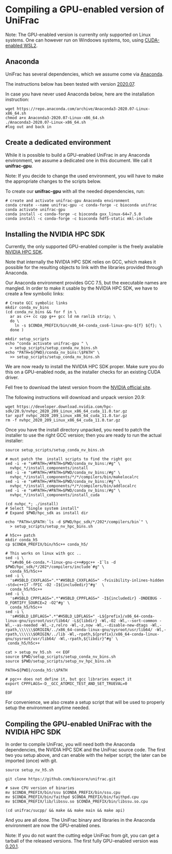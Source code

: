 # Compiling a GPU-enabled version of UniFrac

Note: The GPU-enabled version is currenlty only supported on Linux systems.
One can however run on Windoows systems, too, using [CUDA-enabled WSL2](https://docs.nvidia.com/cuda/wsl-user-guide/index.html).


## Anaconda 

UniFrac has several dependencies, which we assume come via [Anaconda](https://www.anaconda.com/products/individual).

The instructions below has been tested with version [2020.07](https://repo.anaconda.com/archive/Anaconda3-2020.07-Linux-x86_64.sh).

In case you have never used Anaconda below, here are the installation instruction:

```
wget https://repo.anaconda.com/archive/Anaconda3-2020.07-Linux-x86_64.sh
chmod a+x Anaconda3-2020.07-Linux-x86_64.sh
./Anaconda3-2020.07-Linux-x86_64.sh
#log out and back in
```

## Create a dedicated environment

While it is possible to build a GPU-enabled UniFrac in any Anaconda environment, we assume a dedicated one in this document.
We call it **unifrac-gpu**.

Note: If you decide to change the used environment, you will have to make the appropriate changes to the scripts below. 

To create our **unifrac-gpu** with all the needed dependencies, run:

```
# create and activate unifrac-gpu Anaconda environment
conda create --name unifrac-gpu -c conda-forge -c bioconda unifrac
conda activate unifrac-gpu
conda install -c conda-forge -c bioconda gxx_linux-64=7.5.0 
conda install -c conda-forge -c bioconda hdf5-static mkl-include
```

## Installing the NVIDIA HPC SDK

Currently, the only supported GPU-enabled compiler is the freely available [NVIDIA HPC SDK](https://developer.nvidia.com/hpc-sdk).

Note that internally the NVIDIA HPC SDK relies on GCC, which makes it possible for the resulting objects to link with the libraries provided through Anaconda. 

Our Anaconda environment provides GCC 7.5, but the executable names are mangled. In order to make it usable by the NVIDIA HPC SDK, we have to create a few symbolic links:

```
# Create GCC symbolic links
mkdir conda_nv_bins
(cd conda_nv_bins && for f in \
  ar as c++ cc cpp g++ gcc ld nm ranlib strip; \
  do \
    ln -s $CONDA_PREFIX/bin/x86_64-conda_cos6-linux-gnu-${f} ${f}; \
  done )

mkdir setup_scripts
echo "conda activate unifrac-gpu " \
  > setup_scripts/setup_conda_nv_bins.sh
echo "PATH=${PWD}/conda_nv_bins:\$PATH" \
  >> setup_scripts/setup_conda_nv_bins.sh
```

We are now ready to install the NVIDIA HPC SDK proper. Make sure you do this on a GPU-enabled node, as the installer checks for an existing CUDA driver.

Fell free to download the latest version froom the [NVIDIA official site](https://developer.nvidia.com/hpc-sdk). 

The following instructions will download and unpack version 20.9:

```
wget https://developer.download.nvidia.com/hpc-sdk/20.9/nvhpc_2020_209_Linux_x86_64_cuda_11.0.tar.gz
tar xpzf nvhpc_2020_209_Linux_x86_64_cuda_11.0.tar.gz
rm -f nvhpc_2020_209_Linux_x86_64_cuda_11.0.tar.gz
```

Once you have the install directory unpacked, you need to patch the installer to use the right GCC version; then you are ready to run the actual installer:

```
source setup_scripts/setup_conda_nv_bins.sh

# must patch the  install scripts to find the right gcc
sed -i -e "s#PATH=/#PATH=$PWD/conda_nv_bins:/#g" \
  nvhpc_*/install_components/install 
sed -i -e "s#PATH=/#PATH=$PWD/conda_nv_bins:/#g" \
  nvhpc_*/install_components/*/*/compilers/bin/makelocalrc
sed -i -e "s#PATH=/#PATH=$PWD/conda_nv_bins:/#g" \
  nvhpc_*/install_components/*/*/compilers/bin/addlocalrc
sed -i -e "s#PATH=/#PATH=$PWD/conda_nv_bins:/#g" \
  nvhpc_*/install_components/install_cuda

(cd nvhpc_*; ./install)
# Select "Single system install"
# Expand $PWD/hpc_sdk as install dir

echo "PATH=\$PATH:`ls -d $PWD/hpc_sdk/*/202*/compilers/bin`" \
  > setup_scripts/setup_nv_hpc_bins.sh

# h5c++ patch
mkdir conda_h5
cp $CONDA_PREFIX/bin/h5c++ conda_h5/

# This works on linux with gcc ..
sed -i \
  "s#x86_64-conda.*-linux-gnu-c++#pgc++ -I`ls -d $PWD/hpc_sdk/*/202*/compilers/include`#g" \
  conda_h5/h5c++ 
sed -i \
  's#H5BLD_CXXFLAGS=".*"#H5BLD_CXXFLAGS=" -fvisibility-inlines-hidden -std=c++17 -fPIC -O2 -I${includedir}"#g'  \
  conda_h5/h5c++
sed -i \
  's#H5BLD_CPPFLAGS=".*"#H5BLD_CPPFLAGS=" -I${includedir} -DNDEBUG -D_FORTIFY_SOURCE=2 -O2"#g' \
  conda_h5/h5c++
sed -i \
  's#H5BLD_LDFLAGS=".*"#H5BLD_LDFLAGS=" -L${prefix}/x86_64-conda-linux-gnu/sysroot/usr/lib64/ -L${libdir} -Wl,-O2 -Wl,--sort-common -Wl,--as-needed -Wl,-z,relro -Wl,-z,now -Wl,--disable-new-dtags -Wl,-rpath,\\\\\\$ORIGIN/../x86_64-conda-linux-gnu/sysroot/usr/lib64/ -Wl,-rpath,\\\\\\$ORIGIN/../lib -Wl,-rpath,${prefix}/x86_64-conda-linux-gnu/sysroot/usr/lib64/ -Wl,-rpath,${libdir}"#g' \
 conda_h5/h5c++

cat > setup_nv_h5.sh  << EOF
source $PWD/setup_scripts/setup_conda_nv_bins.sh
source $PWD/setup_scripts/setup_nv_hpc_bins.sh

PATH=${PWD}/conda_h5:\$PATH

# pgc++ does not define it, but gcc libraries expect it
export CPPFLAGS=-D__GCC_ATOMIC_TEST_AND_SET_TRUEVAL=0

EOF
```

For convenience, we also create a setup script that will be used to properly setup the environment anytime needed.


## Compiling the GPU-enabled UniFrac with the NVIDIA HPC SDK

In order to compile UniFrac, you will need both the Anaconda dependencies, the NVIDIA HPC SDK and the UniFrac source code.
The first two you setup above, and can enable with the helper script; the later can be imported (once) with git.

```
source setup_nv_h5.sh

git clone https://github.com/biocore/unifrac.git

# save CPU version of binaries
mv $CONDA_PREFIX/bin/ssu $CONDA_PREFIX/bin/ssu.cpu
mv $CONDA_PREFIX/bin/faithpd $CONDA_PREFIX/bin/faithpd.cpu
mv $CONDA_PREFIX/lib/libssu.so $CONDA_PREFIX/bin/libssu.so.cpu

(cd unifrac/sucpp/ && make && make main && make api)
```

And you are all done.
The UniFrac binary and libraries in the Anaconda environment are now the GPU-enabled ones.

Note: If you do not want the cutting edge UniFrac from git, you can get a tarball of the released versions. The first fully GPU-enabled version was [0.20.1](https://codeload.github.com/biocore/unifrac/tar.gz/0.20.1).
 
